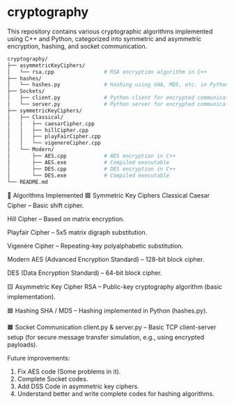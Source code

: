# cryptography
This repository contains various cryptographic algorithms implemented using C++ and Python, categorized into symmetric and asymmetric encryption, hashing, and socket communication.

```bash
cryptography/
├── asymmetricKeyCiphers/
│   └── rsa.cpp                # RSA encryption algorithm in C++
├── hashes/
│   └── hashes.py              # Hashing using SHA, MD5, etc. in Python
├── Sockets/
│   ├── client.py              # Python client for encrypted communication
│   └── server.py              # Python server for encrypted communication
├── symmetricKeyCiphers/
│   ├── Classical/
│   │   ├── caesarCipher.cpp
│   │   ├── hillCipher.cpp
│   │   ├── playFairCipher.cpp
│   │   └── vigenereCipher.cpp
│   └── Modern/
│       ├── AES.cpp            # AES encryption in C++
│       ├── AES.exe            # Compiled executable
│       ├── DES.cpp            # DES encryption in C++
│       └── DES.exe            # Compiled executable
└── README.md
```


🔐 Algorithms Implemented
🟩 Symmetric Key Ciphers
Classical
Caesar Cipher – Basic shift cipher.

Hill Cipher – Based on matrix encryption.

Playfair Cipher – 5x5 matrix digraph substitution.

Vigenère Cipher – Repeating-key polyalphabetic substitution.

Modern
AES (Advanced Encryption Standard) – 128-bit block cipher.

DES (Data Encryption Standard) – 64-bit block cipher.

🟨 Asymmetric Key Cipher
RSA – Public-key cryptography algorithm (basic implementation).

🟦 Hashing
SHA / MD5 – Hashing implemented in Python (hashes.py).

🟧 Socket Communication
client.py & server.py – Basic TCP client-server setup (for secure message transfer simulation, e.g., using encrypted payloads).



Future improvements: 
1. Fix AES code (Some problems in it).
2. Complete Socket codes.
3. Add DSS Code in asymmetric key ciphers.
4. Understand better and write complete codes for hashing algorithms.


